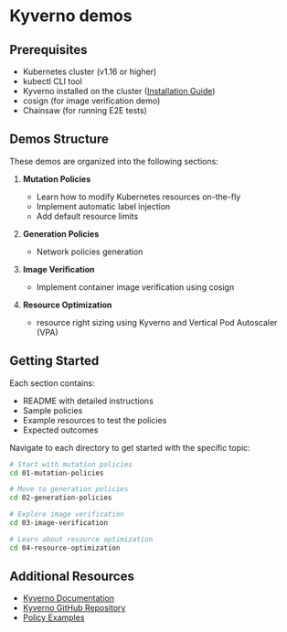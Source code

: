 # Kyverno demos 

## Prerequisites

- Kubernetes cluster (v1.16 or higher)
- kubectl CLI tool
- Kyverno installed on the cluster ([Installation Guide](https://kyverno.io/docs/installation/))
- cosign (for image verification demo)
- Chainsaw (for running E2E tests)

## Demos Structure

These demos are  organized into the following sections:

1. **Mutation Policies**
   - Learn how to modify Kubernetes resources on-the-fly
   - Implement automatic label injection
   - Add default resource limits

2. **Generation Policies**
   - Network policies generation

3. **Image Verification**
   - Implement container image verification using cosign

4. **Resource Optimization**
   - resource right sizing using Kyverno and Vertical Pod Autoscaler (VPA)

## Getting Started

Each section contains:
- README with detailed instructions
- Sample policies
- Example resources to test the policies
- Expected outcomes

Navigate to each directory to get started with the specific topic:

```bash
# Start with mutation policies
cd 01-mutation-policies

# Move to generation policies
cd 02-generation-policies

# Explore image verification
cd 03-image-verification

# Learn about resource optimization
cd 04-resource-optimization
```

## Additional Resources

- [Kyverno Documentation](https://kyverno.io/docs/)
- [Kyverno GitHub Repository](https://github.com/kyverno/kyverno)
- [Policy Examples](https://kyverno.io/policies/) 
